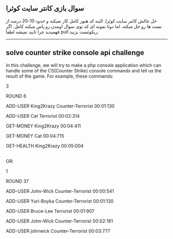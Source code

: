 ## سوال بازی کانتر سایت کوئرا

حل چالش کانتر سایت کوئرا. البته کد هنوز کامل کار نمیکنه و حدود 10-20 درصد از تست ها رو حل میکنه. اما دوتا نمونه ای که توی سوال اومدن رو پاس میکنه کامل. اگر فهمیدید چرا تایید نمیشه لطفا pull ریکوئست بزنید.

---

## solve counter strike console api challenge

In this challenge, we will try to make a php console application which can handle some of the CS(Counter Strike) console commands and tell us the result of the game. For example, these commands:

3

ROUND 6

ADD-USER King2Krazy Counter-Terrorist 00:01:130

ADD-USER Cat Terrorist 00:02:314

GET-MONEY King2Krazy 00:04:411

GET-MONEY Cat 00:04:715

GET-HEALTH King2Krazy 00:05:004  
   

OR:

1

ROUND 37

ADD-USER John-Wick Counter-Terrorist 00:00:541

ADD-USER Yuri-Boyka Counter-Terrorist 00:01:130

ADD-USER Bruce-Lee Terrorist 00:01:907

ADD-USER John-Wick Counter-Terrorist 00:02:181

ADD-USER johnwick Counter-Terrorist 00:03:777
